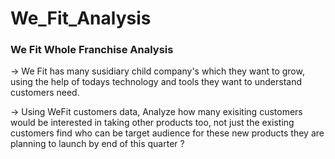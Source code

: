 # We_Fit_Analysis

### We Fit Whole Franchise Analysis

-> We Fit has many susidiary child company's which they want to grow, using the help of todays technology and tools they want to understand customers need.

-> Using WeFit customers data, Analyze how many exisiting customers would be interested in taking other products too, not just the existing customers find
   who can be target audience for these new products they are planning to launch by end of this quarter ?

